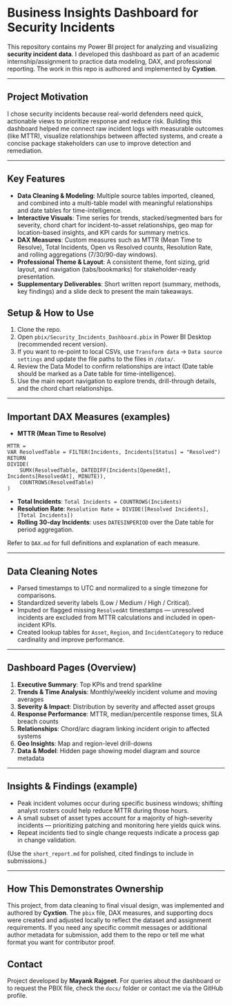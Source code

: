 # Business Insights Dashboard for Security Incidents

This repository contains my Power BI project for analyzing and visualizing **security incident data**. I developed this dashboard as part of an academic internship/assignment to practice data modeling, DAX, and professional reporting. The work in this repo is authored and implemented by **Cyxtion**.

---

## Project Motivation

I chose security incidents because real-world defenders need quick, actionable views to prioritize response and reduce risk. Building this dashboard helped me connect raw incident logs with measurable outcomes (like MTTR), visualize relationships between affected systems, and create a concise package stakeholders can use to improve detection and remediation.

---

## Key Features

* **Data Cleaning & Modeling**: Multiple source tables imported, cleaned, and combined into a multi-table model with meaningful relationships and date tables for time-intelligence.
* **Interactive Visuals**: Time series for trends, stacked/segmented bars for severity, chord chart for incident-to-asset relationships, geo map for location-based insights, and KPI cards for summary metrics.
* **DAX Measures**: Custom measures such as MTTR (Mean Time to Resolve), Total Incidents, Open vs Resolved counts, Resolution Rate, and rolling aggregations (7/30/90-day windows).
* **Professional Theme & Layout**: A consistent theme, font sizing, grid layout, and navigation (tabs/bookmarks) for stakeholder-ready presentation.
* **Supplementary Deliverables**: Short written report (summary, methods, key findings) and a slide deck to present the main takeaways.

## Setup & How to Use

1. Clone the repo.
2. Open `pbix/Security_Incidents_Dashboard.pbix` in Power BI Desktop (recommended recent version).
3. If you want to re-point to local CSVs, use `Transform data` -> `Data source settings` and update the file paths to the files in `/data/`.
4. Review the Data Model to confirm relationships are intact (Date table should be marked as a Date table for time-intelligence).
5. Use the main report navigation to explore trends, drill-through details, and the chord chart relationships.

---

## Important DAX Measures (examples)

* **MTTR (Mean Time to Resolve)**

```
MTTR =
VAR ResolvedTable = FILTER(Incidents, Incidents[Status] = "Resolved")
RETURN
DIVIDE(
    SUMX(ResolvedTable, DATEDIFF(Incidents[OpenedAt], Incidents[ResolvedAt], MINUTE)),
    COUNTROWS(ResolvedTable)
)
```

* **Total Incidents**: `Total Incidents = COUNTROWS(Incidents)`
* **Resolution Rate**: `Resolution Rate = DIVIDE([Resolved Incidents], [Total Incidents])`
* **Rolling 30-day Incidents**: uses `DATESINPERIOD` over the Date table for period aggregation.

Refer to `DAX.md` for full definitions and explanation of each measure.

---

## Data Cleaning Notes

* Parsed timestamps to UTC and normalized to a single timezone for comparisons.
* Standardized severity labels (Low / Medium / High / Critical).
* Imputed or flagged missing `ResolvedAt` timestamps — unresolved incidents are excluded from MTTR calculations and included in open-incident KPIs.
* Created lookup tables for `Asset`, `Region`, and `IncidentCategory` to reduce cardinality and improve performance.

---

## Dashboard Pages (Overview)

1. **Executive Summary**: Top KPIs and trend sparkline
2. **Trends & Time Analysis**: Monthly/weekly incident volume and moving averages
3. **Severity & Impact**: Distribution by severity and affected asset groups
4. **Response Performance**: MTTR, median/percentile response times, SLA breach counts
5. **Relationships**: Chord/arc diagram linking incident origin to affected systems
6. **Geo Insights**: Map and region-level drill-downs
7. **Data & Model**: Hidden page showing model diagram and source metadata

---

## Insights & Findings (example)

* Peak incident volumes occur during specific business windows; shifting analyst rosters could help reduce MTTR during those hours.
* A small subset of asset types account for a majority of high-severity incidents — prioritizing patching and monitoring here yields quick wins.
* Repeat incidents tied to single change requests indicate a process gap in change validation.

(Use the `short_report.md` for polished, cited findings to include in submissions.)

---

## How This Demonstrates Ownership

This project, from data cleaning to final visual design, was implemented and authored by **Cyxtion**. The `pbix` file, DAX measures, and supporting docs were created and adjusted locally to reflect the dataset and assignment requirements. If you need any specific commit messages or additional author metadata for submission, add them to the repo or tell me what format you want for contributor proof.


## Contact

Project developed by **Mayank Rajgeet**. For queries about the dashboard or to request the PBIX file, check the `docs/` folder or contact me via the GitHub profile.
